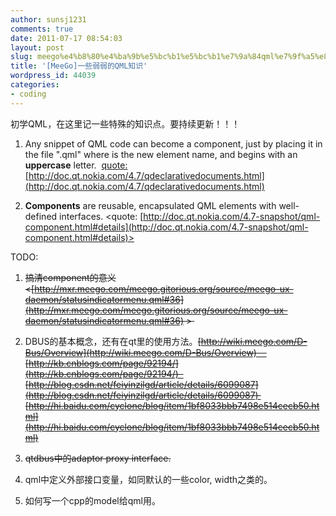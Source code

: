 ```yaml
---
author: sunsj1231
comments: true
date: 2011-07-17 08:54:03
layout: post
slug: meego%e4%b8%80%e4%ba%9b%e5%bc%b1%e5%bc%b1%e7%9a%84qml%e7%9f%a5%e8%af%86
title: '[MeeGo]一些弱弱的QML知识'
wordpress_id: 44039
categories:
- coding
---
```


初学QML，在这里记一些特殊的知识点。要持续更新！！！



	
  1. Any snippet of QML code can become a component, just by placing it in the file "<Name>.qml" where <Name> is the new element name, and begins with an **uppercase** letter.  <quote:[http://doc.qt.nokia.com/4.7/qdeclarativedocuments.html](http://doc.qt.nokia.com/4.7/qdeclarativedocuments.html)>

	
  2. **Components** are reusable, encapsulated QML elements with well-defined interfaces. <quote: [http://doc.qt.nokia.com/4.7-snapshot/qml-component.html#details](http://doc.qt.nokia.com/4.7-snapshot/qml-component.html#details)>


TODO:

	
  1. <del>搞清component的意义<[http://mxr.meego.com/meego.gitorious.org/source/meego-ux-daemon/statusindicatormenu.qml#36](http://mxr.meego.com/meego.gitorious.org/source/meego-ux-daemon/statusindicatormenu.qml#36) > </del>

	
  2. DBUS的基本概念，还有在qt里的使用方法。<del>[http://wiki.meego.com/D-Bus/Overview](http://wiki.meego.com/D-Bus/Overview)     [http://kb.cnblogs.com/page/92194/](http://kb.cnblogs.com/page/92194/)   [http://blog.csdn.net/feiyinzilgd/article/details/6099087](http://blog.csdn.net/feiyinzilgd/article/details/6099087)  [http://hi.baidu.com/cyclone/blog/item/1bf8033bbb7498e514cecb50.html](http://hi.baidu.com/cyclone/blog/item/1bf8033bbb7498e514cecb50.html)</del>

	
  3. <del>qtdbus中的adaptor proxy interface.</del>

	
  4. qml中定义外部接口变量，如同默认的一些color, width之类的。

	
  5. 如何写一个cpp的model给qml用。



